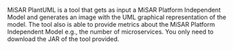 MiSAR PlantUML is a tool that gets as input a MiSAR Platform Independent Model and generates an image with the UML graphical representation of the model.
The tool also is able to provide metrics about the MiSAR Platform Independent Model e.g., the number of microservices.
You only need to download the JAR of the tool provided.
